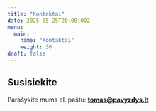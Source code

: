 ```yaml
---
title: "Kontaktai"
date: 2025-05-25T20:00:00Z
menu:
  main:
    name: "Kontaktai"
    weight: 30
draft: false
---
```


## Susisiekite

Parašykite mums el. paštu: **tomas@pavyzdys.lt**
